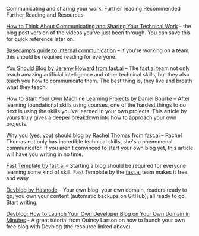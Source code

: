 Communicating and sharing your work: Further reading
Recommended Further Reading and Resources


[How to Think About Communicating and Sharing Your Technical Work](https://www.mrdbourke.com/how-to-think-about-communicating-and-sharing-your-work/) - the blog post version of the videos you've just been through. You can save this for quick reference later on.

[Basecamp’s guide to internal communication](https://basecamp.com/guides/how-we-communicate) – if you're working on a team, this should be required reading for everyone.

[You Should Blog by Jeremy Howard from fast.ai](https://www.fast.ai/2020/01/16/fast_template/#you-should-blog) – The [fast.ai](http://fast.ai/) team not only teach amazing artificial intelligence and other technical skills, but they also teach you how to communicate them. The best thing is, they live and breath what they teach.

[How to Start Your Own Machine Learning Projects by Daniel Bourke](https://www.mrdbourke.com/how-to-start-your-own-machine-learning-projects/) – After learning foundational skills using courses, one of the hardest things to do next is using the skills you've learned in your own projects. This article by yours truly gives a deeper breakdown into how to approach your own projects.

[Why you (yes, you) should blog by Rachel Thomas from fast.ai](https://medium.com/@racheltho/why-you-yes-you-should-blog-7d2544ac1045) – Rachel Thomas not only has incredible technical skills, she's a phenomenal communicator. If you aren't convinced to start your own blog yet, this article will have you writing in no time.

[Fast Template by fast.ai](https://www.fast.ai/2020/01/16/fast_template/) – Starting a blog should be required for everyone learning some kind of skill. Fast Template by the [fast.ai](http://fast.ai/) team makes it free and easy.

[Devblog by Hasnode](https://hashnode.com/devblog) – Your own blog, your own domain, readers ready to go, you own your content (automatic backups on GitHub), all ready to go. Start writing.

[Devblog: How to Launch Your Own Developer Blog on Your Own Domain in Minutes](https://www.freecodecamp.org/news/devblog-launch-your-developer-blog-own-domain/) - A great tutorial from Quincy Larson on how to launch your own free blog with Devblog (the resource linked above).